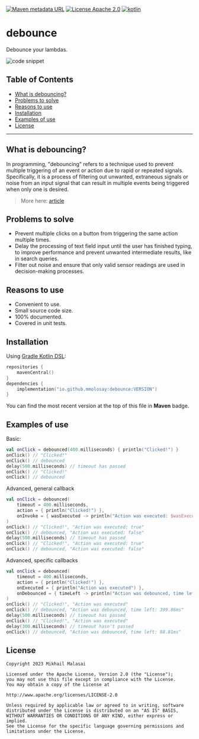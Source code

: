 [![Maven metadata URL](https://img.shields.io/maven-metadata/v?color=blue&metadataUrl=https://s01.oss.sonatype.org/service/local/repo_groups/public/content/io/github/mmolosay/debounce/maven-metadata.xml&style=for-the-badge)](https://search.maven.org/artifact/io.github.mmolosay/debounce)
[![License Apache 2.0](https://img.shields.io/github/license/raamcosta/compose-destinations.svg?style=for-the-badge&color=orange)](https://opensource.org/licenses/Apache-2.0)
[![kotlin](https://img.shields.io/github/languages/top/raamcosta/compose-destinations.svg?style=for-the-badge&color=blueviolet)](https://kotlinlang.org/)

# debounce
Debounce your lambdas.

![code snippet](https://user-images.githubusercontent.com/32337243/231155507-d95f3ed1-1f2d-429d-87e5-c6b2ffe21cfc.png)

## Table of Contents

* [What is debouncing?](#what-is-debouncing)
* [Problems to solve](#problems-to-solve)
* [Reasons to use](#reasons-to-use)
* [Installation](#installation)
* [Examples of use](#examples-of-use)
* [License](#license)

-----

## What is debouncing?

In programming, "debouncing" refers to a technique used to prevent multiple triggering of an event or action due to rapid or repeated signals.
Specifically, it is a process of filtering out unwanted, extraneous signals or noise from an input signal that can result in multiple events being triggered when only one is desired.

> More here: [article](https://www.techtarget.com/whatis/definition/debouncing)

## Problems to solve

* Prevent multiple clicks on a button from triggering the same action multiple times.
* Delay the processing of text field input until the user has finished typing, to improve performance and prevent unwanted intermediate results, like in search queries.
* Filter out noise and ensure that only valid sensor readings are used in decision-making processes.

## Reasons to use

* Convenient to use.
* Small source code size.
* 100% documented.
* Covered in unit tests.

## Installation

Using [Gradle Kotlin DSL](https://docs.gradle.org/current/userguide/kotlin_dsl.html):
```kotlin
repositories {
    mavenCentral()
}
dependencies {
    implementation("io.github.mmolosay:debounce:VERSION")
}
```
You can find the most recent version at the top of this file in __Maven__ badge.

## Examples of use

Basic:
```kotlin
val onClick = debounced(400.milliseconds) { println("Clicked!") }
onClick() // "Clicked!"
onClick() // debounced
delay(500.milliseconds) // timeout has passed
onClick() // "Clicked!"
onClick() // debounced
```

Advanced, general callback
```kotlin
val onClick = debounced(
    timeout = 400.milliseconds,
    action = { println("Clicked!") },
    onInvoke = { wasExecuted -> println("Action was executed: $wasExecuted") },
)
onClick() // "Clicked!", "Action was executed: true"
onClick() // debounced, "Action was executed: false"
delay(500.milliseconds) // timeout has passed
onClick() // "Clicked!", "Action was executed: true"
onClick() // debounced, "Action was executed: false"
```

Advanced, specific callbacks
```kotlin
val onClick = debounced(
    timeout = 400.milliseconds,
    action = { println("Clicked!") },
    onExecuted = { println("Action was executed") },
    onDebounced = { timeLeft -> println("Action was debounced, time left: $timeLeft") },
)
onClick() // "Clicked!", "Action was executed"
onClick() // debounced, "Action was debounced, time left: 399.86ms"
delay(500.milliseconds) // timeout has passed
onClick() // "Clicked!", "Action was executed"
delay(300.milliseconds) // timeout hasn't passed
onClick() // debounced, "Action was debounced, time left: 88.81ms"
```

## License

```text
Copyright 2023 Mikhail Malasai

Licensed under the Apache License, Version 2.0 (the "License");
you may not use this file except in compliance with the License.
You may obtain a copy of the License at

http://www.apache.org/licenses/LICENSE-2.0

Unless required by applicable law or agreed to in writing, software
distributed under the License is distributed on an "AS IS" BASIS,
WITHOUT WARRANTIES OR CONDITIONS OF ANY KIND, either express or implied.
See the License for the specific language governing permissions and
limitations under the License.
```
